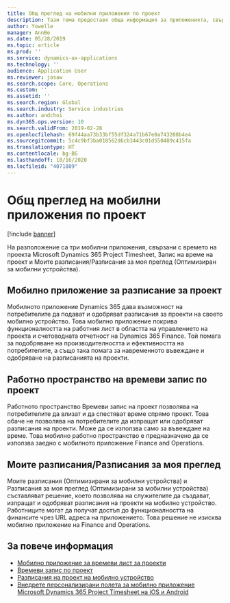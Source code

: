 ```yaml
---
title: Общ преглед на мобилни приложения по проект
description: Тази тема предоставя обща информация за приложенията, свързани с времето на проекта Microsoft Dynamics 365 Project Timesheet, Запис на време на проект и Моите разписания/Разписания, които са налични на мобилно устройство.
author: Yowelle
manager: AnnBe
ms.date: 05/28/2019
ms.topic: article
ms.prod: ''
ms.service: dynamics-ax-applications
ms.technology: ''
audience: Application User
ms.reviewer: josaw
ms.search.scope: Core, Operations
ms.custom: ''
ms.assetid: ''
ms.search.region: Global
ms.search.industry: Service industries
ms.author: andchoi
ms.dyn365.ops.version: 10
ms.search.validFrom: 2019-02-28
ms.openlocfilehash: 69f44aa73b33bf55df324a71b67e0a743208b4e4
ms.sourcegitcommit: 5c4c9bf3ba018562d6cb3443c01d550489c415fa
ms.translationtype: HT
ms.contentlocale: bg-BG
ms.lasthandoff: 10/16/2020
ms.locfileid: "4071809"
---
```

# <a name="project-mobile-applications-overview"></a>Общ преглед на мобилни приложения по проект

[!include [banner](../includes/banner.md)]

На разположение са три мобилни приложения, свързани с времето на проекта Microsoft Dynamics 365 Project Timesheet, Запис на време на проект и Моите разписания/Разписания за моя преглед (Оптимизиран за мобилни устройства).

## <a name="project-timesheet-mobile-app"></a>Мобилно приложение за разписание за проект

Мобилното приложение Dynamics 365 дава възможност на потребителите да подават и одобряват разписания за проекти на своето мобилно устройство. Това мобилно приложение покрива функционалността на работния лист в областта на управлението на проекта и счетоводната отчетност на Dynamics 365 Finance. Той помага за подобряване на производителността и ефективността на потребителите, а също така помага за навременното въвеждане и одобряване на разписанията на проекти.

## <a name="project-time-entry-workspace"></a>Работно пространство на времеви запис по проект

Работното пространство Времеви запис на проект позволява на потребителите да влизат и да спестяват време спрямо проект. Това обаче не позволява на потребителите да изпращат или одобряват разписания на проекти. Може да се използва само за въвеждане на време. Това мобилно работно пространство е предназначено да се използва заедно с мобилното приложение Finance and Operations.

## <a name="my-timesheetstimesheets-for-my-review"></a>Моите разписания/Разписания за моя преглед

Моите разписания (Оптимизирани за мобилни устройства) и Разписания за моя преглед (Оптимизирани за мобилни устройства) съставляват решение, което позволява на служителите да създават, изпращат и одобряват разписания на проекти на мобилно устройство. Работниците могат да получат достъп до функционалността на финансите чрез URL адреса на приложението. Това решение не изисква мобилно приложение на Finance and Operations.

## <a name="for-more-information"></a>За повече информация

- [Мобилно приложение за времеви лист за проекти](project-timesheet.md)
- [Времеви запис по проект]( project-time-entry-mobile-workspace.md)
- [Разписания на проект на мобилно устройство](Mobile-timesheets.md)
- [Внедрете персонализирани полета за мобилно приложение Microsoft Dynamics 365 Project Timesheet на iOS и Android](custom-fields-mobile.md)

